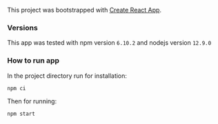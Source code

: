 This project was bootstrapped with [Create React App](https://github.com/facebook/create-react-app).

### Versions

This app was tested with npm version `6.10.2` and nodejs version `12.9.0`

### How to run app

In the project directory run for installation:

`npm ci`

Then for running:

`npm start`

